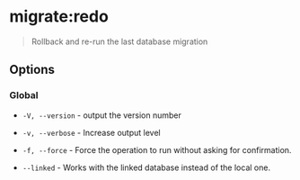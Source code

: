 # migrate:redo

> Rollback and re-run the last database migration

## Options

### Global

* `-V, --version` - output the version number

* `-v, --verbose` - Increase output level

* `-f, --force` - Force the operation to run without asking for confirmation.

* `--linked` - Works with the linked database instead of the local one.
